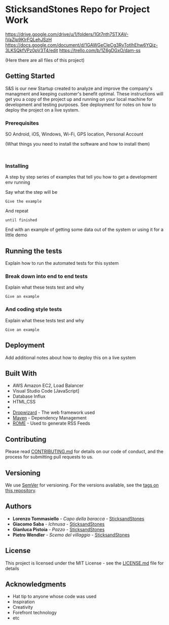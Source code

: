 # SticksandStones Repo for Project Work
https://drive.google.com/drive/u/1/folders/1Gt7nth7STXAV-lVaZlp9KIrFQLehJSzH
https://docs.google.com/document/d/1GAWGeCleCg3RyTotIhEhw6YQjz-3LKSQkfVPz0pV3T4/edit
https://trello.com/b/1Z6gDGxO/dam-ss

(Here there are all files of this project) 

## Getting Started
S&S is our new Startup created to analyze and improve the company's managment and keeping customer's benefit optimal.
These instructions will get you a copy of the project up and running on your local machine for development and testing purposes. See deployment for notes on how to deploy the project on a live system.

### Prerequisites

SO Android, iOS, Windows,
Wi-Fi,
GPS location,
Personal Account

(What things you need to install the software and how to install them)

```


```

### Installing


A step by step series of examples that tell you how to get a development env running

Say what the step will be

```
Give the example
```

And repeat

```
until finished
```

End with an example of getting some data out of the system or using it for a little demo

## Running the tests

Explain how to run the automated tests for this system

### Break down into end to end tests

Explain what these tests test and why

```
Give an example
```

### And coding style tests

Explain what these tests test and why

```
Give an example
```

## Deployment

Add additional notes about how to deploy this on a live system

## Built With

* AWS Amazon EC2, Load Balancer
* Visual Studio Code [JavaScript]
* Database Influx
* HTML,CSS
* 
* [Dropwizard](http://www.dropwizard.io/1.0.2/docs/) - The web framework used
* [Maven](https://maven.apache.org/) - Dependency Management
* [ROME](https://rometools.github.io/rome/) - Used to generate RSS Feeds


## Contributing

Please read [CONTRIBUTING.md](https://gist.github.com/PurpleBooth/b24679402957c63ec426) for details on our code of conduct, and the process for submitting pull requests to us.

## Versioning

We use [SemVer](http://semver.org/) for versioning. For the versions available, see the [tags on this repository](https://github.com/your/project/tags). 

## Authors

* **Lorenzo Tommasiello** - *Capo della baracca* - [SticksandStones](https://github.com/ENSOO)
* **Giacomo Saba** - *Ichnusa* - [SticksandStones](https://github.com/jakosaba98)
* **Gianluca Pistoia** - *Pazzo* - [SticksandStones](https://github.com/SticksandStones)
* **Pietro Wendler** - *Scemo del villaggio* - [SticksandStones](https://github.com/PietroWendler)


## License

This project is licensed under the MIT License - see the [LICENSE.md](LICENSE.md) file for details

## Acknowledgments

* Hat tip to anyone whose code was used
* Inspiration
* Creativity
* Forefront technology
* etc
